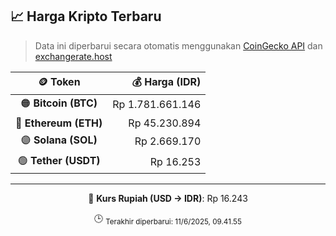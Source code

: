 

<!-- HARGA_KRIPTO -->
## 📈 Harga Kripto Terbaru

> Data ini diperbarui secara otomatis menggunakan [CoinGecko API](https://www.coingecko.com/) dan [exchangerate.host](https://exchangerate.host/)

<div align="center">

| 🪙 Token | 💰 Harga (IDR) |
|:------:|---------------:|
| 🟠 **Bitcoin (BTC)**   | Rp 1.781.661.146 |
| 🔵 **Ethereum (ETH)**  | Rp 45.230.894 |
| 🟣 **Solana (SOL)**    | Rp 2.669.170 |
| 🟢 **Tether (USDT)**   | Rp 16.253 |

---

💱 **Kurs Rupiah (USD → IDR)**: Rp 16.243

🕒 <sub>Terakhir diperbarui: 11/6/2025, 09.41.55</sub>

</div>
<!-- /HARGA_KRIPTO -->